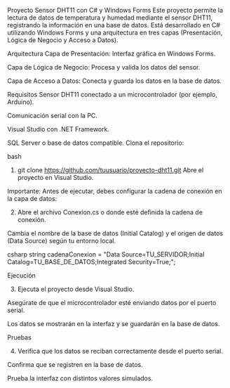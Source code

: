 Proyecto Sensor DHT11 con C# y Windows Forms
Este proyecto permite la lectura de datos de temperatura y humedad mediante el sensor DHT11, registrando la información en una base de datos. Está desarrollado en C# utilizando Windows Forms y una arquitectura en tres capas (Presentación, Lógica de Negocio y Acceso a Datos).

Arquitectura
Capa de Presentación: Interfaz gráfica en Windows Forms.

Capa de Lógica de Negocio: Procesa y valida los datos del sensor.

Capa de Acceso a Datos: Conecta y guarda los datos en la base de datos.

Requisitos
Sensor DHT11 conectado a un microcontrolador (por ejemplo, Arduino).

Comunicación serial con la PC.

Visual Studio con .NET Framework.

SQL Server o base de datos compatible.
Clona el repositorio:

bash
1. git clone https://github.com/tuusuario/proyecto-dht11.git
Abre el proyecto en Visual Studio.

Importante: Antes de ejecutar, debes configurar la cadena de conexión en la capa de datos:

2. Abre el archivo Conexion.cs o donde esté definida la cadena de conexión.

Cambia el nombre de la base de datos (Initial Catalog) y el origen de datos (Data Source) según tu entorno local.

csharp
string cadenaConexion = "Data Source=TU_SERVIDOR;Initial Catalog=TU_BASE_DE_DATOS;Integrated Security=True;";

Ejecución

3. Ejecuta el proyecto desde Visual Studio.

Asegúrate de que el microcontrolador esté enviando datos por el puerto serial.

Los datos se mostrarán en la interfaz y se guardarán en la base de datos.

Pruebas

4. Verifica que los datos se reciban correctamente desde el puerto serial.

Confirma que se registren en la base de datos.

Prueba la interfaz con distintos valores simulados.
